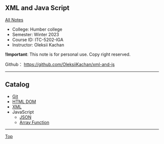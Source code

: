 ## XML and Java Script

[All Notes](../../index.md)

- College: Humber college
- Semester: Winter 2023
- Course ID: ITC-5202-IGA
- Instructor: Oleksii Kachan

**!Important**: This note is for personal use. Copy right reserved.

Github： https://github.com/OleksiiKachan/xml-and-js

---

## Catalog

- [Git](./Git/index.md)
- [HTML DOM](./html_dom.md)
- [XML](./xml.md)
- JavaScript
  - [JSON](./js/json.md)
  - [Array Function](./js/array_function.md)

---

[Top](#xml-and-java-script)
